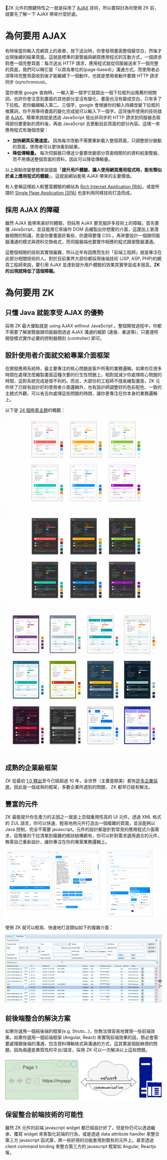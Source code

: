 ZK 元件的關鍵特性之一就是採用了 [AJAX](https://zh.wikipedia.org/wiki/AJAX) 技術，所以要探討為何使用 ZK 前，就要先了解一下 AJAX 帶來什麼好處。

# 為何要用 AJAX
有時候當你輸入完網頁上的表單，按下送出時，你會發現畫面整個變空白，然後才出現後續的結果頁面。這就是標準的瀏覽器與網頁應用程式的互動方式，一個請求對應一個完整頁面：每次送出 HTTP 請求，應用程式就從伺服器送來下一個完整的頁面，我們可以稱它是「以頁為單位的(page-based)」溝通方式。而使用者必須等待完整頁面收到後才能繼續下一個動作，也就是使用者動作要跟 HTTP 請求同步 (synchronous)。

當你使用 google 查詢時，一輸入第一個字它就跳出一個下拉框列出推薦的相關詞，也許你會注意到畫面的其他部分並沒有變化，畫面也沒有變成空白，只有多了下拉框。若你繼續輸入第二、三個字，google 會根據你的輸入持續改變下拉框的推薦詞，你不用等待畫面的變化完成就可以輸入下一個字。這背後所使用的技術就是 [AJAX](https://zh.wikipedia.org/wiki/AJAX)。簡單來說就是透過 JavaScript 發出非同步的 HTTP 請求到伺服器去取得部份要更新的資料後，再由 JavaScript 去更動目前頁面的部分內容。這樣一來應用程式有幾個改變：
* **加快網頁反應速度。**
因為每次改動不需要重新載入整個頁面，只調整部分變動的頁面，使用者可以更快看到結果。
* **降低傳輸量。**
每次伺服器只傳送少量要改變部分頁面相關的的資料給瀏覽器，而不用傳送整個頁面的資料，因此可以降低傳輸量。

以上兩點改變整體來說就能「**提升用戶體驗，讓人使用網頁應用程式時，能有類似於桌上應用程式的體驗**」，這就是網站套用 AJAX 帶來的主要價值。

有人會稱這樣給人較豐富體驗的網站為 [Rich Internet Application (RIA)](https://en.wikipedia.org/wiki/Rich_Internet_application)，或是所謂的 [Single Page Application (SPA)](https://en.wikipedia.org/wiki/Single-page_application) 也是利用同樣技術打造而成。

## 採用 AJAX 的障礙
雖然 AJAX 能帶來美好的體驗，但採用 AJAX 要克服許多技術上的障礙，首先要懂 JavaScript，並且能用它來操作 DOM 去繪製出你想要的介面，這還加上瀏灠器相關的知識，若是你要畫面好看些，你還得要懂 CSS 。再來要設計一個跟伺服器溝通的模式與資料交換格式，而伺服器端也要實作相應的程式跟瀏覽器溝通。

這整個相關的技術其實很龐雜，所以近年有因應而生的「前端工程師」就是專注在此部分相關技術的人。對於目前業界大部份都採用後端技術 (JSP, ASP, PHP)的網頁工程師來說，要引用 AJAX 並達到提升用戶體驗的效果其實學習成本很高。**ZK 的出現就降低了這個障礙。**


# 為何要用 ZK
## 只懂 Java 就能享受 AJAX 的優勢
採用 ZK 最大優點就是 using AJAX without JavaScript 。整個開發過程中，你都不需要了解瀏覽器跟伺服器間透過 AJAX 溝通的細節 (連接、重送等)，只要遵照開發模式實作必要的控制器類別 (controller) 即可。

## 設計使用者介面就交給專業介面框架
在開發應用系統時，最主要專注的核心問題是客戶所需的業務邏輯，如果你花很多時間在處理怎麼繪製畫面這種次要的衍生性問題上，相對就減少你處理核心問題的時間，這對系統完成是很不利的。而且，大部份的工程師不擅長繪製畫面，ZK 元件除了已經有設計好的使用者介面邏輯外，也有設計師調整好的色彩配色、一致的主題式外觀，可以省去你處理這些問題的時間，讓你更專注在你本身的業務邏輯上。

以下是 [24 個佈景主題](https://www.zkoss.org/zk85themedemo/)的概觀：

![](/assets/ZK85_Theme_Lite.png)

![](/assets/ZK85_Theme_Dark.png)

![](/assets/ZK85_Theme_Mix.png)

## 成熟的企業級框架
ZK 從最初 [1.0 釋出](https://www.zkoss.org/support/about)至今已經超過 10 年，全世界（主要是歐美）都有[許多企業採用](https://www.zkoss.org/whyzk/WhosUsing)，因此是一個成熟的框架，多數企業所遇到的問題， ZK 都早已經有解法。

## 豐富的元件
ZK 最能提升你生產力的主因之一就是上百個重用性高的 UI 元件。透過 XML 格式的 ZUL 語言，你可以快速、輕易地用元件打造出一個複雜的頁面，並且能夠以 Java 控制，完全不需要 javascript。元件的設計都是針對常見的應用程式介面需求，從簡單的下拉清單到複雜的樹狀結構都有，你可以針對需求選用適合的元件，無需自己重新設計，讓你專注在你的專案業務邏輯上。

![](/assets/iceblue.png)

使用 ZK 就可以輕易、快速地打造類似如下的複雜介面：

![](/assets/complicatedUI.png)

## 前後端整合的解決方案
如果你選用一個純後端的框架(e.g. Struts...)，你無法很容易地實現一些前端效果。如果你選用一個前端框架 (Angular, React) 來實現前端效果的話，勢必會需要處理跟後端的溝通，包含資料傳輸格式與溝通的方式，這其實是個挺麻煩的問題，因為兩邊是異質性的平台/語言，採用 ZK 可以一次解決以上這些問題。

![](/assets/client-server.png)


## 保留整合前端技術的可能性
雖然 ZK 元件的前端 javascript widget 都已經設計好了，但是你仍可以透過繼承、覆寫 widget 來客製化前端的行為，或是透過 data attribute handler 來整合第三方 javascript 函式庫，將一些好用的功能套用到既有的元件上。甚至透過 client command binding 來整合第三方的 javascript 框架如 Angular, Reactjs 等。
